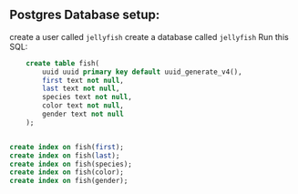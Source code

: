 
## Postgres Database setup:

create a user called `jellyfish`
create a database called `jellyfish`
Run this SQL: 

```sql
    create table fish(
        uuid uuid primary key default uuid_generate_v4(),
        first text not null,
        last text not null,
        species text not null,
        color text not null,
        gender text not null
    );


create index on fish(first);
create index on fish(last);
create index on fish(species);
create index on fish(color);
create index on fish(gender);
```

